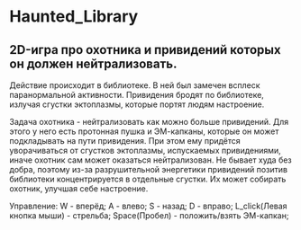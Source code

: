 Haunted_Library
============

2D-игра про охотника и привидений которых он должен нейтрализовать.
-------------------------------------------------------------------
Действие происходит в библиотеке. В ней был замечен всплеск паранормальной активности.
Привидения бродят по библиотеке, излучая сгустки эктоплазмы, которые портят людям настроение.

Задача охотника - нейтрализовать как можно больше привидений. Для этого у него есть протонная пушка и ЭМ-капканы,
которые он может подкладывать на пути привидения. При этом ему придётся уворачиваться от сгустков эктоплазмы,
испускаемых привидениями, иначе охотник сам может оказаться нейтрализован. Не бывает худа без добра, поэтому
из-за разрушительной энергетики привидений позитив библиотеки концентрируется в отдельные сгустки. Их может собирать
охотник, улучшая себе настроение.

Управление:
    W - вперёд;
    A - влево;
    S - назад;
    D - вправо;
    L_click(Левая кнопка мыши) - стрельба;
    Space(Пробел) - положить/взять ЭМ-капкан;
